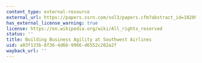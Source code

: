 ```yaml
---
content_type: external-resource
external_url: https://papers.ssrn.com/sol3/papers.cfm?abstract_id=1020963
has_external_license_warning: true
license: https://en.wikipedia.org/wiki/All_rights_reserved
status: ''
title: Building Business Agility at Southwest Airlines
uid: a03f133b-8f36-4d66-9966-d6552c202a2f
wayback_url: ''
---
```


